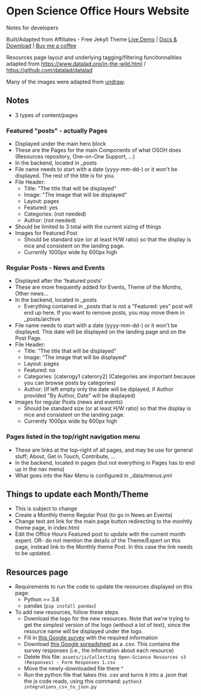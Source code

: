 # Open Science Office Hours Website
Notes for developers 

Built/Adapted from Affiliates - Free Jekyll Theme
[Live Demo](https://wowthemesnet.github.io/affiliates-jekyll-theme/) | [Docs & Download](https://bootstrapstarter.com/template-affiliates-bootstrap-jekyll/) |  [Buy me a coffee](https://www.wowthemes.net/donate/)

Resources page layout and underlying tagging/filtering funcitonnalities adapted from https://www.datalad.org/in-the-wild.html / https://github.com/datalad/datalad

Many of the images were adapted from [undraw](https://undraw.co).

## Notes
* 3 types of content/pages

### Featured "posts" - actually Pages
* Displayed under the main hero block
* These are the Pages for the main Components of what OSOH does (Resources repository, One-on-One Support, ...)
* In the backend, located in _posts
* File name needs to start with a date (yyyy-mm-dd-) or it won't be displayed. The rest of the title is for you. 
* File Header:
  * Title: "The title that will be displayed"
  * Image: "The image that will be displayed"
  * Layout: pages
  * Featured: yes
  * Categories: (not needed)
  * Author: (not needed)
* Should be limited to 3 total with the current sizing of things
* Images for Featured Post
  * Should be standard size (or at least H/W ratio) so that the display is nice and consistent on the landing page.
  * Currently 1000px wide by 600px high

### Regular Posts - News and Events
* Displayed after the 'featured posts'
* These are more frequently added for Events, Theme of the Months, Other news...
* In the backend, located in _posts
  * Everything contained in _posts that is not a "Featured: yes" post will end up here. If you want to remove posts, you may move them in _posts/archive
* File name needs to start with a date (yyyy-mm-dd-) or it won't be displayed. This date will be displayed on the landing page and on the Post Page. 
* File Header:
  * Title: "The title that will be displayed"
  * Image: "The image that will be displayed"
  * Layout: pages
  * Featured: no
  * Categories: [caterogy1 caterory2] (Categories are important because you can browse posts by categories)
  * Author: (If left empty only the date will be diplayed, if Author provided "By Author, Date" will be displayed)
* Images for regular Posts (news and events)
  * Should be standard size (or at least H/W ratio) so that the display is nice and consistent on the landing page.
  * Currently 1000px wide by 600px high

### Pages listed in the top/right navigation menu
* These are links at the top-right of all pages, and may be use for general stuff; About, Get in Touch, Contribute, ...
* In the backend, located in pages (but not everything in Pages has to end up in the nav menu)
* What goes into the Nav Menu is configured in _data/menus.yml

## Things to update each Month/Theme
* This is subject to change
* Create a Monthly theme Regular Post (to go in News an Events)
* Change text ant link for the main page button redirecting to the monhtly theme page, in index.html
* Edit the Office Hours Featured post to update with the current month expert. OR- do not mention the details of the Theme/Expert on this page, instead link to the Monthly theme Post. In this case the link needs to be updated.

## Resources page
* Requirements to run the code to update the resources displayed on this page:
  * Python >= 3.8
  * pandas (`pip install pandas`)
* To add new resources, follow these steps
  * Download the logo for the new resources. Note that we're trying to get the simplest version of the logo (without a lot of text), since the resource name will be displayed under the logo.
  * Fill in [this Google survey]() with the required information
  * Download [this Google spreadsheet]() as a .csv. This contains the survey responses (i.e., the information about each resource)
  * Delete this file: `assets/js/Collecting Open-Science Resources v3 (Responses) - Form Responses 1.csv`
  * Move the newly-downloaded file there ^ 
  * Run the python file that takes this .csv and turns it into a .json that the js code reads, using this command: `python3 integrations_csv_to_json.py`